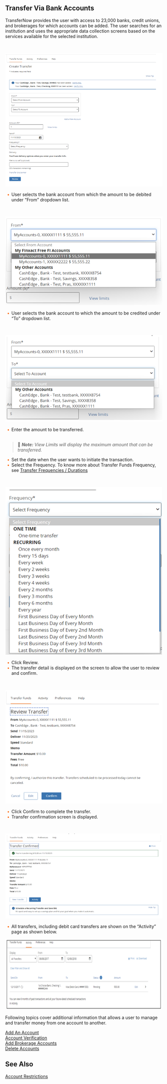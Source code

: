 ## Transfer Via Bank Accounts 

TransferNow provides the user with access to 23,000 banks, credit unions, and brokerages for which accounts can be added. The user searches for an institution and uses the appropriate data collection screens based on the services available for the selected institution. 

&nbsp;


<center>

![Image](../../assets/images/Transfer-via-bank-accounts-create-transfer.png) <br />


</center>

<div class="card-body">
<ul>
<li>User selects the bank account from which the amount to be debited under “From” dropdown list.</li>
</ul>
</div>


&nbsp;


<center>

![Image](../../assets/images/Transfer-via-bank-accounts-2.png) <br />


</center>

<div class="card-body">
<ul>
<li>User selects the bank account to which the amount to be credited under “To” dropdown list. </li>
</ul>
</div>


&nbsp;

<center>

![Image](../../assets/images/Transfer-via-bank-accounts-3.png) <br />


</center>

<div class="card-body">
<ul>
<li>Enter the amount to be transferred.</li></br>
</ul>
</div>

<!-- theme: info -->

> :memo: _**Note:** View Limits will display the maximum amount that can be transferred._

<div class="card-body">
<ul>
<li>Set the date when the user wants to initiate the transaction.</li>

<li>Select the Frequency. To know more about Transfer Funds Frequency, see <a href="docs/transfer-durations.md">Transfer Frequencies / Durations</a></li>

</ul>
</div>



&nbsp;

<center>

![Image](../../assets/images/Transfer-via-bank-accounts-4.png) <br />


</center>

<div class="card-body">
<ul>
<li>Click Review. </li>

<li>The transfer detail is displayed on the screen to allow the user to review and confirm. </li>

</ul>
</div>

&nbsp;

<center>

![Image](../../assets/images/Transfer-via-bank-accounts-5.png) <br />


</center>

<div class="card-body">
<ul>
<li>Click Confirm to complete the transfer. </li>

<li>Transfer confirmation screen is displayed.</li>

</ul>
</div>

&nbsp;

<center>

![Image](../../assets/images/Transfer-via-bank-accounts-6.png) <br />


</center>

<div class="card-body">
<ul>
<li>All transfers, including debit card transfers are shown on the “Activity” page as shown below. </li>
</ul>
</div>


<center>

![Image](../../assets/images/Tranfer-via-bankaccounts-activity.png) <br />


</center>

Following topics cover additional information that allows a user to manage and transfer money from one account to another. 


[Add An Account](?path=docs/transfer-via-bank-accounts/add-an-Account.md)   
[Account Verification](?path=docs/transfer-via-bank-accounts/account_verification.md)      
[Add Brokerage Accounts ](?path=docs/transfer-via-bank-accounts/add_brokerage.md)   
[Delete Accounts ](?path=docs/transfer-via-bank-accounts/delete_accounts.md)   


## See Also

[Account Restrictions](?path=docs/transfer-via-bank-accounts/accounts-restrictions.md)









<style>
    .card-body ul {
        list-style: none;
        padding-left: 20px;
    }
    .card-body ul li::before {
        content: "\2022";
        font-size: 1em;
        color: #f60;
        display: inline-block;
        width: 1em;
        margin-left: -1em;
    }
</style>